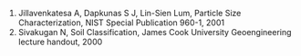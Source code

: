 1. Jillavenkatesa A, Dapkunas S J, Lin-Sien Lum, Particle Size Characterization, NIST Special Publication 960-1, 2001
2. Sivakugan N, Soil Classification, James Cook University Geoengineering lecture handout, 2000

